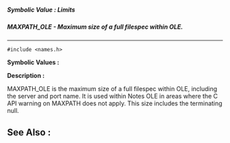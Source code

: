 ##### Symbolic Value : Limits
##### MAXPATH_OLE - Maximum size of a full filespec within OLE.
---
```
#include <names.h>
```

**Symbolic Values :**



**Description :**

MAXPATH_OLE is the maximum size of a full filespec within OLE, including the server and port name.  It is used within Notes OLE in areas where the C API warning on MAXPATH does not apply.  This size includes the terminating null.


**See Also :**
---
